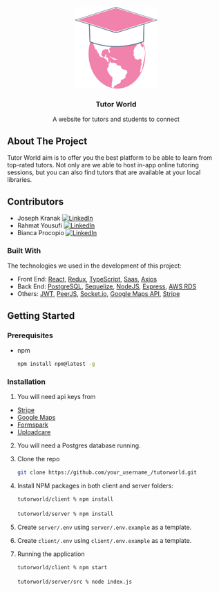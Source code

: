 

<p align="center">
<img src="./client/public/logo192.png"<br />
  <h3 align="center">Tutor World</h3>

  <p align="center">
    A website for tutors and students to connect
    
  </p>
</p>

<!-- ABOUT THE PROJECT -->
## About The Project

Tutor World aim is to offer you the best platform to be able to learn from top-rated tutors. Not only are we able to host in-app online tutoring sessions, but you can also find tutors that are available at your local libraries. 

## Contributors
* Joseph Kranak [![LinkedIn][linkedin-shield]](https://www.linkedin.com/in/joseph-kranak/)
* Rahmat Yousufi [![LinkedIn][linkedin-shield]](https://www.linkedin.com/in/rahmatyousufi/)
* Bianca Procopio [![LinkedIn][linkedin-shield]](https://www.linkedin.com/in/bianca-procopio/)

### Built With
The technologies we used in the development of this project:
* Front End: [React](https://reactjs.org/), [Redux](https://redux.js.org/), [TypeScript](https://www.typescriptlang.org/), [Saas](https://www.npmjs.com/package/sass), [Axios](https://axios-http.com/)
* Back End: [PostgreSQL](https://www.postgresql.org/), [Sequelize](https://sequelize.org/), [NodeJS](https://nodejs.org/en/), [Express](http://expressjs.com/), [AWS RDS](https://aws.amazon.com/rds/)
* Others: [JWT](https://jwt.io/), [PeerJS](https://peerjs.com/), [Socket.io](https://socket.io/), [Google Maps API](https://developers.google.com/maps/apis-by-platform), [Stripe](https://stripe.com/docs/api)

## Getting Started

### Prerequisites

* npm
  ```sh
  npm install npm@latest -g
  ```

### Installation

1. You will need api keys from
* [Stripe](https://stripe.com/docs/api) 
* [Google Maps](https://developers.google.com/maps/apis-by-platform)
* [Formspark](https://www.formspark.io/)
* [Uploadcare](https://uploadcare.com/api-refs/upload-api/)
2. You will need a Postgres database running.
3. Clone the repo
   ```sh
   git clone https://github.com/your_username_/tutorworld.git
   ```
4. Install NPM packages in both client and server folders:
   ```sh
   tutorworld/client % npm install

   tutorworld/server % npm install
   ```
5. Create `server/.env` using `server/.env.example` as a template.

6. Create `client/.env` using `client/.env.example` as a template.

[linkedin-shield]: https://img.shields.io/badge/-LinkedIn-black.svg?style=for-the-badge&logo=linkedin&colorB=555
[linkedin-url]: https://linkedin.com/in/othneildrew
[product-screenshot]: images/screenshot.png

7. Running the application
   ```sh
   tutorworld/client % npm start

   tutorworld/server/src % node index.js
   ```

